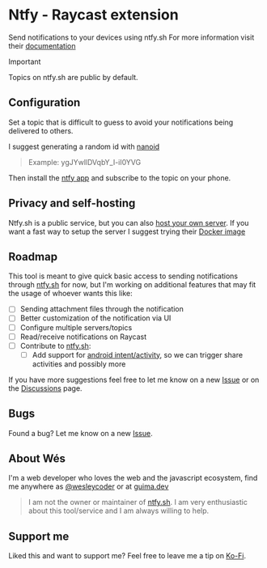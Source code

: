 # Ntfy - Raycast extension

Send notifications to your devices using ntfy.sh
For more information visit their [documentation][ntfy-doc]

> [!IMPORTANT]
> Topics on ntfy.sh are public by default.

## Configuration

Set a topic that is difficult to guess to avoid your notifications being delivered to others.

I suggest generating a random id with [nanoid][nanoid-gen]
> Example: ygJYwllDVqbY_I-iI0YVG

Then install the [ntfy app][ntfy-app] and subscribe to the topic on your phone.

## Privacy and self-hosting

Ntfy.sh is a public service, but you can also [host your own server][ntfy-self-host].
If you want a fast way to setup the server I suggest trying their [Docker image][ntfy-docker]

## Roadmap

This tool is meant to give quick basic access to sending notifications through [ntfy.sh][ntfy] for now, but I'm working
on additional features that may fit the usage of whoever wants this like:

- [ ] Sending attachment files through the notification
- [ ] Better customization of the notification via UI
- [ ] Configure multiple servers/topics
- [ ] Read/receive notifications on Raycast
- [ ] Contribute to [ntfy.sh][ntfy]:
  - [ ] Add support for [android intent/activity][android-intent], so we can trigger share activities and possibly more

If you have more suggestions feel free to let me know on a new [Issue][gh-feat-req] or on the
[Discussions][gh-discuss] page.

## Bugs

Found a bug? Let me know on a new [Issue][gh-bug].

## About Wés

I'm a web developer who loves the web and the javascript ecosystem, find me anywhere as [@wesleycoder][wes-twitter] or
at [guima.dev][guima-coffee]

> I am not the owner or maintainer of [ntfy.sh][ntfy].
> I am very enthusiastic about this tool/service and I am always willing to help.

## Support me

Liked this and want to support me?
Feel free to leave me a tip on [Ko-Fi](https://ko-fi.com/wesleycoder/tip).

[guima-coffee]: https://guima.dev/coffee
[wes-twitter]: https://x.com/wesleycoder
[ntfy]: https://ntfy.sh/
[ntfy-doc]: https://docs.ntfy.sh/
[ntfy-app]: https://docs.ntfy.sh/#step-1-get-the-app
[nanoid-gen]: https://nanoid.jormaechea.com.ar/
[ntfy-docker]: https://docs.ntfy.sh/install/#docker
[ntfy-self-host]: https://docs.ntfy.sh/install/
[android-intent]: test.com
[gh-discuss]: https://github.com/wesleycoder/guima.dev/discussions
[gh-feat-req]: https://github.com/raycast/extensions/issues/new?title=%5BNtfy%5D+...&template=extension_feature_request.yml&labels=extension%2Cfeature%2Brequest&extension-url=https%3A%2F%2Fwww.raycast.com%2Ftavern%2Fntfy&body=%0A%3C%21--%0APlease+update+the+title+above+to+consisely+describe+the+issue%0A--%3E%0A%0A%23%23%23+Extension%0A%0A%23%7Brepository_url%28extension.latest_version%29%7D%0A%0A%23%23%23+Description%0A%0A%3C%21--%0ADescribe+the+feature+and+the+current+behavior%2Fstate.%0A--%3E%0A%0A%23%23%23+Who+will+benefit+from+this+feature%3F%0A%0A%23%23%23+Anything+else%3F%0A%0A%3C%21--%0ALinks%3F+References%3F+Anything+that+will+give+us+more+context%21%0ATip%3A+You+can+attach+images+or+log+files+by+clicking+this+area+to+highlight+it+and+then+dragging+files+in.%0A--%3E%0A%0A
[gh-bug]: https://github.com/raycast/extensions/issues/new?title=%5BNtfy%5D+...&template=extension_bug_report.yml&labels=extension%2Cbug&extension-url=https%3A%2F%2Fwww.raycast.com%2Ftavern%2Fntfy&body=%0A%3C%21--%0APlease+update+the+title+above+to+consisely+describe+the+issue%0A--%3E%0A%0A%23%23%23+Extension%0A%0Ahttps%3A%2F%2Fraycast.com%2F%23%7Bextension_path%28extension%29%7D%0A%0A%23%23%23+Description%0A%0A%3C%21--%0APlease+provide+a+clear+and+concise+description+of+what+the+bug+is.+Include+screenshots+if+needed.+Please+test+using+the+latest+version+of+the+extension%2C+Raycast+and+API.%0A--%3E%0A%0A%23%23%23+Steps+To+Reproduce%0A%0A%3C%21--%0AYour+bug+will+get+fixed+much+faster+if+the+extension+author+can+easily+reproduce+it.+Issues+without+reproduction+steps+may+be+immediately+closed+as+not+actionable.%0A--%3E%0A%0A1.+In+this+environment...%0A2.+With+this+config...%0A3.+Run+%27...%27%0A4.+See+error...%0A%0A%23%23%23+Current+Behavior%0A%0A%23%23%23+Expected+Behavior%0A%0A

